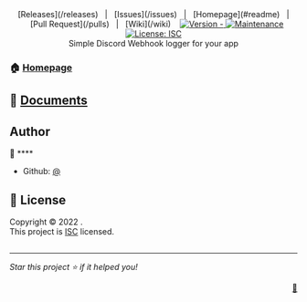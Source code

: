
<div align="center">
[Releases](/releases)&nbsp;&nbsp;&nbsp;|&nbsp;&nbsp;&nbsp;[Issues](/issues)&nbsp;&nbsp;&nbsp;|&nbsp;&nbsp;&nbsp;[Homepage](#readme)&nbsp;&nbsp;&nbsp;|&nbsp;&nbsp;&nbsp;[Pull Request](/pulls)&nbsp;&nbsp;&nbsp;|&nbsp;&nbsp;&nbsp;[Wiki](/wiki)&nbsp;&nbsp;&nbsp;

<a href="" title="">
    <img src="https://img.shields.io/badge/version--blue.svg?style=for-the-badge&logo=appveyor" alt="Version - ">
</a>
<a href="" title="">
    <img src="https://img.shields.io/badge/documentation-yes-brightgreen.svg?style=for-the-badge" alt="Maintenance">
</a>
<a href="/LICENSE.md" target="_blank">
    <img alt="License: ISC" src="https://img.shields.io/github/license/?style=for-the-badge" />
</a>
</div>
    
<div align="center">
Simple Discord Webhook logger for your app
</div>
        
### 🏠 [Homepage](https://github.com/IMXNOOBX/dis-logs#readme)
        
## 🌠 [Documents](https://github.com/IMXNOOBX/dis-logs)
        
## Author

👤 ****

* Github: [@](https://github.com/)


## 📝 License

Copyright © 2022 [](https://github.com/).<br />
This project is [ISC](/blob/master/LICENSE) licensed.

## 

***
_Star this project ⭐️ if it helped you!_<p align="right">[💎](https://github.com/IMXNOOBX/readme-generator)</p>
    